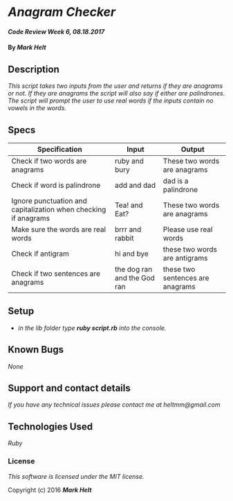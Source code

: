 # _Anagram Checker_

#### _Code Review Week 6, 08.18.2017_

#### By _**Mark Helt**_

## Description

_This script takes two inputs from the user and returns if they are anagrams or not. If they are anagrams the script will also say if either are palindrones. The script will prompt the user to use real words if the inputs contain no vowels in the words._

## Specs
| **Specification**                                               | **Input**                    | **Output**                       |
|-----------------------------------------------------------------|------------------------------|----------------------------------|
| Check if two words are anagrams                                 | ruby and bury                | These two words are anagrams     |
| Check if word is palindrone                                     | add and dad                  | dad is a palindrone              |
| Ignore punctuation and capitalization when checking if anagrams | Tea! and Eat?                | These two words are anagrams     |
| Make sure the words are real words                              | brrr and rabbit              | Please use real words            |
| Check if antigram                                               | hi and bye                   | these two words are antigrams    |
| Check if two sentences are anagrams                             | the dog ran and the God ran  | these two sentences are anagrams |

## Setup

* _in the lib folder type **ruby script.rb** into the console._


## Known Bugs

_None_

## Support and contact details

_If you have any technical issues please contact me at_
_heltmm@gmail.com_

## Technologies Used

_Ruby_

### License

*This software is licensed under the MIT license.*

Copyright (c) 2016 **_Mark Helt_**

